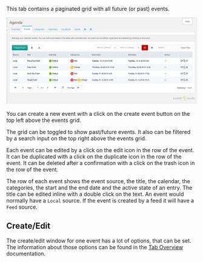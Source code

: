 This tab contains a paginated grid with all future (or past) events.

[![](img/events.png)](img/events.png)

You can create a new event with a click on the create event button on the top
left above the events grid.

The grid can be toggled to show past/future events. It also can be
filtered by a search input on the top right above the events grid.

Each event can be edited by a click on the edit icon in the row of the event.
It can be duplicated with a click on the duplicate icon in the row of the
event. It can be deleted after a confirmation with a click on the trash icon
in the row of the event.

The row of each event shows the event source, the title, the calendar, the
categories, the start and the end date and the active state of an entry. The
title can be edited inline with a double click on the text. An event would
normally have a `Local` source. If the event is created by a feed it will have a
`Feed` source.

## Create/Edit

The create/edit window for one event has a lot of options, that can be set. The
information about those options can be found in the [Tab
Overview](01_Overview#createedit) documentation.
